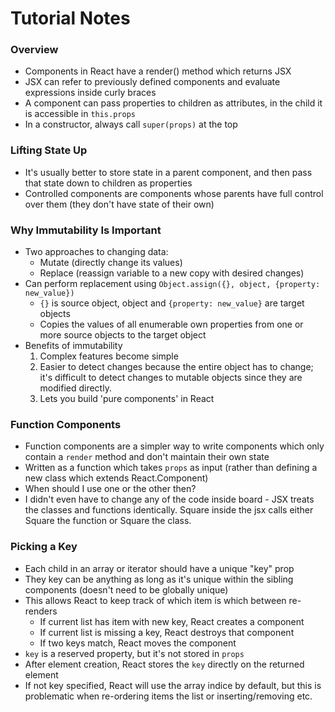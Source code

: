 # Tutorial Notes

### Overview

* Components in React have a render() method which returns JSX
* JSX can refer to previously defined components and evaluate expressions inside curly braces
* A component can pass properties to children as attributes, in the child it is accessible in `this.props`
* In a constructor, always call `super(props)` at the top

### Lifting State Up

* It's usually better to store state in a parent component, and then pass that state down to children as properties
* Controlled components are components whose parents have full control over them (they don't have state of their own)

### Why Immutability Is Important

* Two approaches to changing data:
    * Mutate (directly change its values)
    * Replace (reassign variable to a new copy with desired changes)
* Can perform replacement using `Object.assign({}, object, {property: new_value})`
    * `{}` is source object, object and `{property: new_value}` are target objects
    * Copies the values of all enumerable own properties from one or more source objects to the target object
* Benefits of immutability
    1. Complex features become simple
    2. Easier to detect changes because the entire object has to change; it's difficult to detect changes to mutable objects since they are modified directly.
    3. Lets you build 'pure components' in React

### Function Components

* Function components are a simpler way to write components which only contain a `render` method and don't maintain their own state
* Written as a function which takes `props` as input (rather than defining a new class which extends React.Component)
* When should I use one or the other then?
* I didn't even have to change any of the code inside board - JSX treats the classes and functions identically. Square inside the jsx calls either Square the function or Square the class.

### Picking a Key

* Each child in an array or iterator should have a unique "key" prop
* They key can be anything as long as it's unique within the sibling components (doesn't need to be globally unique)
* This allows React to keep track of which item is which between re-renders
    * If current list has item with new key, React creates a component
    * If current list is missing a key, React destroys that component
    * If two keys match, React moves the component
* `key` is a reserved property, but it's not stored in `props`
* After element creation, React stores the `key` directly on the returned element
* If not key specified, React will use the array indice by default, but this is problematic when re-ordering items the list or inserting/removing etc.


    

